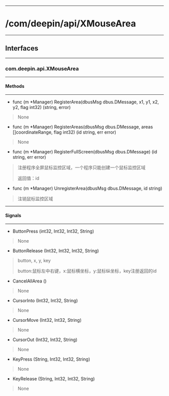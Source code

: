 ***
# /com/deepin/api/XMouseArea
***
## Interfaces
***
### com.deepin.api.XMouseArea
***
#### Methods
***

- func (m *Manager) RegisterArea(dbusMsg dbus.DMessage, x1, y1, x2, y2, flag int32) (string, error)
> None

- func (m *Manager) RegisterAreas(dbusMsg dbus.DMessage, areas []coordinateRange, flag int32) (id string, err error)
> None

- func (m *Manager) RegisterFullScreen(dbusMsg dbus.DMessage) (id string, err error)
> 注册程序全屏鼠标监控区域，一个程序只能创建一个鼠标监控区域
>
> 返回值：id

- func (m *Manager) UnregisterArea(dbusMsg dbus.DMessage, id string)
> 注销鼠标监控区域

***
#### Signals
***

- ButtonPress (int32, Int32, Int32, String)
> None

- ButtonRelease (Int32, Int32, Int32, String)
> button, x, y, key
>
> button:鼠标左中右键，x:鼠标横坐标，y:鼠标纵坐标，key注册返回的id

- CancelAllArea ()
> None

- CursorInto (Int32, Int32, String)
> None

- CursorMove (Int32, Int32, String)
> None

- CursorOut (Int32, Int32, String)
> None

- KeyPress (String, Int32, Int32, String)
> None

- KeyRelease (String, Int32, Int32, String)
> None
